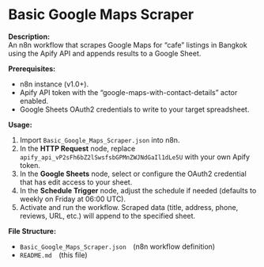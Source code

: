 # Basic Google Maps Scraper

**Description:**  
An n8n workflow that scrapes Google Maps for “cafe” listings in Bangkok using the Apify API and appends results to a Google Sheet.

**Prerequisites:**  
- n8n instance (v1.0+).  
- Apify API token with the “google-maps-with-contact-details” actor enabled.  
- Google Sheets OAuth2 credentials to write to your target spreadsheet.  

**Usage:**  
1. Import `Basic_Google_Maps_Scraper.json` into n8n.  
2. In the **HTTP Request** node, replace `apify_api_vP2sFh6bZ2lSwsfsbGPMnZWJNdGaIl1dLe5U` with your own Apify token.  
3. In the **Google Sheets** node, select or configure the OAuth2 credential that has edit access to your sheet.  
4. In the **Schedule Trigger** node, adjust the schedule if needed (defaults to weekly on Friday at 06:00 UTC).  
5. Activate and run the workflow. Scraped data (title, address, phone, reviews, URL, etc.) will append to the specified sheet.

**File Structure:**  
- `Basic_Google_Maps_Scraper.json` (n8n workflow definition)  
- `README.md` (this file)
